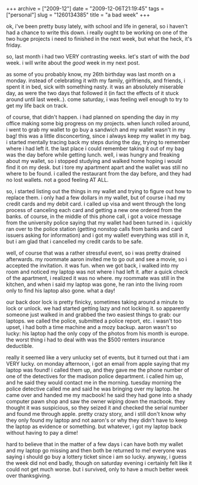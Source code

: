 +++
archive = ["2009-12"]
date = "2009-12-06T21:19:45"
tags = ["personal"]
slug = "1260134385"
title = "a bad week"
+++

ok, i've been pretty busy lately, with school and life in general, so
i haven't had a chance to write this down. i really ought to be working on
one of the two huge projects i need to finished in the next week, but what
the heck, it's friday.

so, last month i had two VERY contrasting weeks. let's start of with the
*bad* week. i will write about the *good* week in my next post.

as some of you probably know, my 26th birthday was last month on a monday.
instead of celebrating it with my family, girlfriends, and friends,
i spent it in bed, sick with something nasty. it was an absolutely
miserable day, as were the two days that followed it (in fact the effects
of it stuck around until last week..). come saturday, i was feeling well
enough to try to get my life back on track.

of course, that didn't happen. i had planned on spending the day in my
office making some big progress on my projects. when lunch rolled around,
i went to grab my wallet to go buy a sandwich and my wallet wasn't in my
bag! this was a little disconcerting, since i always keep my wallet in my
bag. i started mentally tracing back my steps during the day, trying to
remember where i had left it. the last place i could remember taking it
out of my bag was the day before while getting lunch. well, i was hungry
and freaking about my wallet, so i stopped studying and walked home hoping
i would find it on my desk. but i tore my apartment apart and the wallet
was still no where to be found. i called the restaurant from the day
before, and they had no lost wallets. not a good feeling AT ALL.

so, i started listing out the things in my wallet and trying to figure out
how to replace them. i only had a few dollars in my wallet, but of course
i had my credit cards and my debit card. i called up visa and went through
the long process of canceling each card and getting a new one ordered from
the banks. of course, in the middle of this phone call, i got a voice
message from the university police saying that my wallet had been turned
in. i quickly ran over to the police station (getting nonstop calls from
banks and card issuers asking for information) and i got my wallet!
everything was still in it, but i am glad that i cancelled my credit cards
to be safe.

well, of course that was a rather stressful event, so i was pretty drained
afterwards. my roommate aaron invited me to go out and see a movie, so
i accepted the invitation. it was fun. when we got back, i walked into my
room and noticed my laptop was not where i had left it. after a quick
check of the apartment, i realized it was no where. my roommate was still
in the kitchen, and when i said my laptop was gone, he ran into the living
room only to find his laptop also gone. what a day!

our back door lock is pretty finicky, sometimes taking around a minute to
lock or unlock. we had started getting lazy and not locking it. so
apparently someone just walked in and grabbed the two easiest things to
grab: our laptops. we called the police, submitted a police report, etc.
i wasn't too upset, i had both a time machine and a mozy backup. aaron
wasn't so lucky: his laptop had the only copy of the photos from his month
is europe. the worst thing i had to deal with was the $500 renters
insurance deductible.

really it seemed like a very unlucky set of events, but it turned out that
i am VERY lucky. on monday afternoon, i got an email from apple saying
that my laptop was found! i called them up, and they gave me the phone
number of one of the detectives for the madison police department.
i called him up, and he said they would contact me in the morning. tuesday
morning the police detective called me and said he was bringing over my
laptop. he came over and handed me my macbook! he said they had gone into
a shady computer pawn shop and saw the owner wiping down the macbook. they
thought it was suspicious, so they seized it and checked the serial number
and found me through apple. pretty crazy story, and i still don't know why
they only found my laptop and not aaron's or why they didn't have to keep
the laptop as evidence or something. but whatever, i got my laptop back
without having to pay a dime!

hard to believe that in the matter of a few days i can have both my wallet
and my laptop go missing and then both be returned to me! everyone was
saying i should go buy a lottery ticket since i am so lucky. anyway,
i guess the week did not end badly, though on saturday evening i certainly
felt like it could not get much worse. but i survived, only to have a much
better week over thanksgiving.

